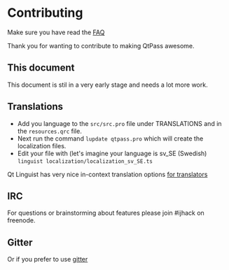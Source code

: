# Contributing

Make sure you have read the [FAQ](FAQ.md)

Thank you for wanting to contribute to making QtPass awesome.

## This document

This document is stil in a very early stage and needs a lot more work.

## Translations

* Add you language to the `src/src.pro` file
  under TRANSLATIONS and in the `resources.qrc` file.
* Next run the command `lupdate qtpass.pro` which will create the localization files.
* Edit your file with (let's imagine your language is sv_SE (Swedish)
  `linguist localization/localization_sv_SE.ts`

Qt Linguist has very nice in-context translation options [for translators](https://doc-snapshots.qt.io/qt5-5.6/linguist-translators.html)

## IRC

For questions or brainstorming about features please join #ijhack on freenode.

## Gitter

Or if you prefer to use [gitter](https://gitter.im/IJHack/qtpass)
